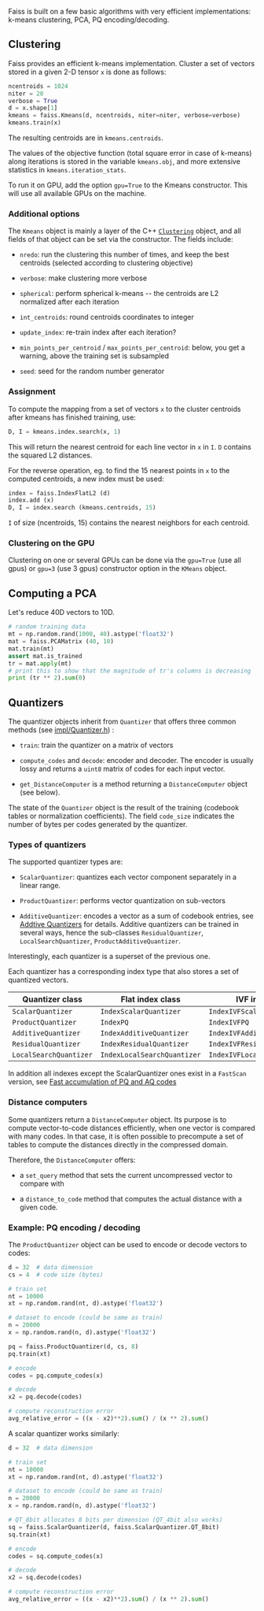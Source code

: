 Faiss is built on a few basic algorithms with very efficient implementations: k-means clustering, PCA, PQ encoding/decoding.

## Clustering 

Faiss provides an efficient k-means implementation. Cluster a set of vectors stored in a given 2-D tensor `x` is done as follows: 

```python
ncentroids = 1024
niter = 20
verbose = True
d = x.shape[1]
kmeans = faiss.Kmeans(d, ncentroids, niter=niter, verbose=verbose)
kmeans.train(x)
```

The resulting centroids are in `kmeans.centroids`. 

The values of the objective function (total square error in case of k-means) along iterations is stored in the variable `kmeans.obj`, and more extensive statistics in `kmeans.iteration_stats`.

To run it on GPU, add the option `gpu=True` to the Kmeans constructor. This will use all available GPUs on the machine.

### Additional options

The `Kmeans` object is mainly a layer of the C++ [`Clustering`](https://github.com/facebookresearch/faiss/blob/master/faiss/Clustering.h) object, and all fields of that object can be set via the constructor. 
The fields include: 

- `nredo`: run the clustering this number of times, and keep the best centroids (selected according to clustering objective)

- `verbose`: make clustering more verbose

- `spherical`: perform spherical k-means -- the centroids are L2 normalized after each iteration

- `int_centroids`: round centroids coordinates to integer

- `update_index`: re-train index after each iteration?

- `min_points_per_centroid` / `max_points_per_centroid`: below, you get a warning, above the training set is subsampled

- `seed`: seed for the random number generator


### Assignment 

To compute the mapping from a set of vectors `x` to the cluster centroids after kmeans has finished training, use:

```python
D, I = kmeans.index.search(x, 1)
```

This will return the nearest centroid for each line vector in `x` in `I`. `D` contains the squared L2 distances. 

For the reverse operation, eg. to find the 15 nearest points in `x` to the computed centroids, a new index must be used:

```python
index = faiss.IndexFlatL2 (d)
index.add (x)
D, I = index.search (kmeans.centroids, 15)
```

`I` of size (ncentroids, 15) contains the nearest neighbors for each centroid.

### Clustering on the GPU

Clustering on one or several GPUs can be done via the `gpu=True` (use all gpus) or `gpu=3` (use 3 gpus) constructor option in the `KMeans` object.


## Computing a PCA 

Let's reduce 40D vectors to 10D.

```python
# random training data 
mt = np.random.rand(1000, 40).astype('float32')
mat = faiss.PCAMatrix (40, 10)
mat.train(mt)
assert mat.is_trained
tr = mat.apply(mt)
# print this to show that the magnitude of tr's columns is decreasing
print (tr ** 2).sum(0)
```

## Quantizers

The quantizer objects inherit from `Quantizer` that offers three common methods (see [impl/Quantizer.h](https://github.com/facebookresearch/faiss/blob/main/faiss/impl/Quantizer.h)) : 

- `train`: train the quantizer on a matrix of vectors

- `compute_codes` and `decode`: encoder and decoder. The encoder is usually lossy and returns a `uint8` matrix of codes for each input vector. 

- `get_DistanceComputer` is a method returning a `DistanceComputer` object (see below). 

The state of the `Quantizer` object is the result of the training (codebook tables or normalization coefficients). 
The field `code_size` indicates the number of bytes per codes generated by the quantizer.

### Types of quantizers 

The supported quantizer types are: 

- `ScalarQuantizer`: quantizes each vector component separately in a linear range. 

- `ProductQuantizer`: performs vector quantization on sub-vectors

- `AdditiveQuantizer`: encodes a vector as a sum of codebook entries, see [Addtive Quantizers](https://github.com/facebookresearch/faiss/wiki/Additive-quantizers) for details. 
Additive quantizers can be trained in several ways, hence the sub-classes `ResidualQuantizer`, `LocalSearchQuantizer`, `ProductAdditiveQuantizer`. 

Interestingly, each quantizer is a superset of the previous one. 

Each quantizer has a corresponding index type that also stores a set of quantized vectors.

| Quantizer class | Flat index class | IVF index class | 
|------------|-------------|------------| 
| `ScalarQuantizer` | `IndexScalarQuantizer` | `IndexIVFScalarQuantizer` | 
| `ProductQuantizer` | `IndexPQ` | `IndexIVFPQ` | 
| `AdditiveQuantizer` | `IndexAdditiveQuantizer` | `IndexIVFAdditiveQuantizer` | 
| `ResidualQuantizer` | `IndexResidualQuantizer` | `IndexIVFResidualQuantizer` | 
| `LocalSearchQuantizer` | `IndexLocalSearchQuantizer` | `IndexIVFLocalSearchQuantizer` | 

In addition all indexes except the ScalarQuantizer ones exist in a `FastScan` version, see [Fast accumulation of PQ and AQ codes](https://github.com/facebookresearch/faiss/wiki/Fast-accumulation-of-PQ-and-AQ-codes-(FastScan))

### Distance computers 

Some quantizers return a `DistanceComputer` object. 
Its purpose is to compute vector-to-code distances efficiently, when one vector is compared with many codes. 
In that case, it is often possible to precompute a set of tables to compute the distances directly in the compressed domain. 

Therefore, the `DistanceComputer` offers: 

- a `set_query` method that sets the current uncompressed vector to compare with 

- a `distance_to_code` method that computes the actual distance with a given code. 


### Example: PQ encoding / decoding

The `ProductQuantizer` object can be used to encode or decode vectors to codes:

```python
d = 32  # data dimension
cs = 4  # code size (bytes)

# train set 
nt = 10000
xt = np.random.rand(nt, d).astype('float32')

# dataset to encode (could be same as train)
n = 20000
x = np.random.rand(n, d).astype('float32')

pq = faiss.ProductQuantizer(d, cs, 8)
pq.train(xt)

# encode 
codes = pq.compute_codes(x)

# decode
x2 = pq.decode(codes)

# compute reconstruction error
avg_relative_error = ((x - x2)**2).sum() / (x ** 2).sum()

```
A scalar quantizer works similarly:

```python
d = 32  # data dimension

# train set 
nt = 10000
xt = np.random.rand(nt, d).astype('float32')

# dataset to encode (could be same as train)
n = 20000
x = np.random.rand(n, d).astype('float32')

# QT_8bit allocates 8 bits per dimension (QT_4bit also works)
sq = faiss.ScalarQuantizer(d, faiss.ScalarQuantizer.QT_8bit)
sq.train(xt)

# encode 
codes = sq.compute_codes(x)

# decode
x2 = sq.decode(codes)

# compute reconstruction error
avg_relative_error = ((x - x2)**2).sum() / (x ** 2).sum()
```
